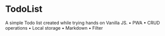 # TodoList

A simple Todo list created while trying hands on Vanilla JS.
• PWA
• CRUD operations
• Local storage
• Markdown
• Filter

